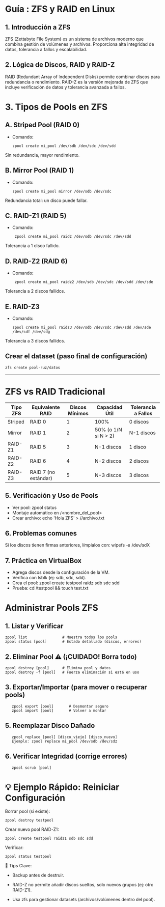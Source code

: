 # Guía : ZFS y RAID en Linux

## 1. Introducción a ZFS

ZFS (Zettabyte File System) es un sistema de archivos moderno que combina gestión de volúmenes y
archivos. Proporciona alta integridad de datos, tolerancia a fallos y escalabilidad.

## 2. Lógica de Discos, RAID y RAID-Z
RAID (Redundant Array of Independent Disks) permite combinar discos para redundancia o rendimiento.
RAID-Z es la versión mejorada de ZFS que incluye verificación de datos y tolerancia avanzada a fallos.

# 3. Tipos de Pools en ZFS
## A. Striped Pool (RAID 0)
 - Comando:
   
       zpool create mi_pool /dev/sdb /dev/sdc /dev/sdd
Sin redundancia, mayor rendimiento.

## B. Mirror Pool (RAID 1)
 - Comando:

 
       zpool create mi_pool mirror /dev/sdb /dev/sdc
Redundancia total: un disco puede fallar.

## C. RAID-Z1 (RAID 5)
 - Comando:
   
        zpool create mi_pool raidz /dev/sdb /dev/sdc /dev/sdd
Tolerancia a 1 disco fallido.
   
## D. RAID-Z2 (RAID 6)
 - Comando:

        zpool create mi_pool raidz2 /dev/sdb /dev/sdc /dev/sdd /dev/sde
Tolerancia a 2 discos fallidos.
   
## E. RAID-Z3
 - Comando:
   
       zpool create mi_pool raidz3 /dev/sdb /dev/sdc /dev/sdd /dev/sde /dev/sdf /dev/sdg
Tolerancia a 3 discos fallidos.
   
## Crear el dataset (paso final de configuración)
    zfs create pool-ruz/datos
______________________________________________________________________________

# ZFS vs RAID Tradicional

| Tipo ZFS  | Equivalente RAID       | Discos Mínimos | Capacidad Útil        | Tolerancia a Fallos |
|-----------|------------------------|----------------|-----------------------|---------------------|
| Striped   | RAID 0                 | 1              | 100%                  | 0 discos            |
| Mirror    | RAID 1                 | 2              | 50% (o 1/N si N > 2)  | N-1 discos          |
| RAID-Z1   | RAID 5                 | 3              | N-1 discos            | 1 disco             |
| RAID-Z2   | RAID 6                 | 4              | N-2 discos            | 2 discos            |
| RAID-Z3   | RAID 7 (no estándar)   | 5              | N-3 discos            | 3 discos            |

## 5. Verificación y Uso de Pools
- Ver pool: zpool status
- Montaje automático en /<nombre_del_pool>
- Crear archivo: echo 'Hola ZFS' > /<pool>/archivo.txt

## 6. Problemas comunes
Si los discos tienen firmas anteriores, límpialos con:
wipefs -a /dev/sdX

## 7. Práctica en VirtualBox
- Agrega discos desde la configuración de la VM.
- Verifica con lsblk (ej: sdb, sdc, sdd).
- Crea el pool: zpool create testpool raidz sdb sdc sdd
- Prueba: cd /testpool && touch test.txt

# Administrar Pools ZFS
## 1. Listar y Verificar

    zpool list                # Muestra todos los pools  
    zpool status [pool]       # Estado detallado (discos, errores)  

 
## 2. Eliminar Pool ⚠️ (¡CUIDADO! Borra todo)

    zpool destroy [pool]      # Elimina pool y datos  
    zpool destroy -f [pool]   # Fuerza eliminación si está en uso  

## 3. Exportar/Importar (para mover o recuperar pools)

       zpool export [pool]       # Desmontar seguro  
       zpool import [pool]       # Volver a montar  

## 5. Reemplazar Disco Dañado

       zpool replace [pool] [disco_viejo] [disco_nuevo]  
       Ejemplo: zpool replace mi_pool /dev/sdb /dev/sdz

## 6. Verificar Integridad (corrige errores)

       zpool scrub [pool]  

# 💡 Ejemplo Rápido: Reiniciar Configuración
Borrar pool (si existe):

    zpool destroy testpool  
Crear nuevo pool RAID-Z1:

    zpool create testpool raidz1 sdb sdc sdd  
Verificar:

    zpool status testpool  

🔹 Tips Clave: 

- Backup antes de destruir.

- RAID-Z no permite añadir discos sueltos, solo nuevos grupos (ej: otro RAID-Z1).

- Usa zfs para gestionar datasets (archivos/volúmenes dentro del pool).
